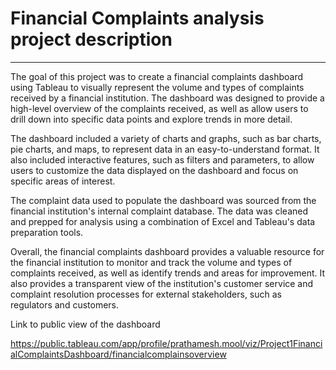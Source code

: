 # Financial Complaints analysis project description

_________________________________________________________________________________________________________________________________________________________________________



The goal of this project was to create a financial complaints dashboard using Tableau to visually represent the volume and types of complaints received by a financial institution. The dashboard was designed to provide a high-level overview of the complaints received, as well as allow users to drill down into specific data points and explore trends in more detail.

The dashboard included a variety of charts and graphs, such as bar charts, pie charts, and maps, to represent data in an easy-to-understand format. It also included interactive features, such as filters and parameters, to allow users to customize the data displayed on the dashboard and focus on specific areas of interest.

The complaint data used to populate the dashboard was sourced from the financial institution's internal complaint database. The data was cleaned and prepped for analysis using a combination of Excel and Tableau's data preparation tools.

Overall, the financial complaints dashboard provides a valuable resource for the financial institution to monitor and track the volume and types of complaints received, as well as identify trends and areas for improvement. It also provides a transparent view of the institution's customer service and complaint resolution processes for external stakeholders, such as regulators and customers.


Link to public view of the dashboard

https://public.tableau.com/app/profile/prathamesh.mool/viz/Project1FinancialComplaintsDashboard/financialcomplainsoverview
